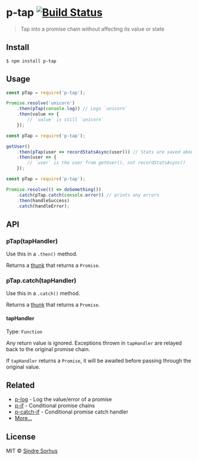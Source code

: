 # p-tap [![Build Status](https://travis-ci.org/sindresorhus/p-tap.svg?branch=master)](https://travis-ci.org/sindresorhus/p-tap)

> Tap into a promise chain without affecting its value or state


## Install

```
$ npm install p-tap
```


## Usage

```js
const pTap = require('p-tap');

Promise.resolve('unicorn')
	.then(pTap(console.log)) // Logs `unicorn`
	.then(value => {
		// `value` is still `unicorn`
	});
```

```js
const pTap = require('p-tap');

getUser()
	.then(pTap(user => recordStatsAsync(user))) // Stats are saved about `user` async before the chain continues
	.then(user => {
		// `user` is the user from getUser(), not recordStatsAsync()
	});
```

```js
const pTap = require('p-tap');

Promise.resolve(() => doSomething())
	.catch(pTap.catch(console.error)) // prints any errors
	.then(handleSuccess)
	.catch(handleError);
```


## API

### pTap(tapHandler)

Use this in a `.then()` method.

Returns a [thunk](https://en.wikipedia.org/wiki/Thunk) that returns a `Promise`.

### pTap.catch(tapHandler)

Use this in a `.catch()` method.

Returns a [thunk](https://en.wikipedia.org/wiki/Thunk) that returns a `Promise`.

#### tapHandler

Type: `Function`

Any return value is ignored. Exceptions thrown in `tapHandler` are relayed back to the original promise chain.

If `tapHandler` returns a `Promise`, it will be awaited before passing through the original value.


## Related

- [p-log](https://github.com/sindresorhus/p-log) - Log the value/error of a promise
- [p-if](https://github.com/sindresorhus/p-if) - Conditional promise chains
- [p-catch-if](https://github.com/sindresorhus/p-catch-if) - Conditional promise catch handler
- [More…](https://github.com/sindresorhus/promise-fun)


## License

MIT © [Sindre Sorhus](https://sindresorhus.com)
